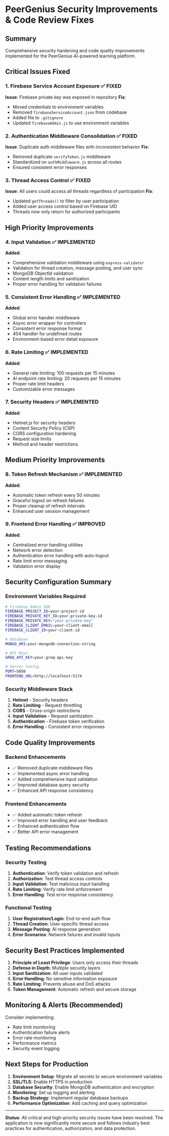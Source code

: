 # PeerGenius Security Improvements & Code Review Fixes

## Summary
Comprehensive security hardening and code quality improvements implemented for the PeerGenius AI-powered learning platform.

## Critical Issues Fixed

### 1. Firebase Service Account Exposure ✅ FIXED
**Issue**: Firebase private key was exposed in repository
**Fix**: 
- Moved credentials to environment variables
- Removed `firebaseServiceAccount.json` from codebase
- Added file to `.gitignore`
- Updated `firebaseAdmin.js` to use environment variables

### 2. Authentication Middleware Consolidation ✅ FIXED
**Issue**: Duplicate auth middleware files with inconsistent behavior
**Fix**:
- Removed duplicate `verifyToken.js` middleware
- Standardized on `authMiddleware.js` across all routes
- Ensured consistent error responses

### 3. Thread Access Control ✅ FIXED
**Issue**: All users could access all threads regardless of participation
**Fix**:
- Updated `getThreads()` to filter by user participation
- Added user access control based on Firebase UID
- Threads now only return for authorized participants

## High Priority Improvements

### 4. Input Validation ✅ IMPLEMENTED
**Added**:
- Comprehensive validation middleware using `express-validator`
- Validation for thread creation, message posting, and user sync
- MongoDB ObjectId validation
- Content length limits and sanitization
- Proper error handling for validation failures

### 5. Consistent Error Handling ✅ IMPLEMENTED
**Added**:
- Global error handler middleware
- Async error wrapper for controllers
- Consistent error response format
- 404 handler for undefined routes
- Environment-based error detail exposure

### 6. Rate Limiting ✅ IMPLEMENTED
**Added**:
- General rate limiting: 100 requests per 15 minutes
- AI endpoint rate limiting: 20 requests per 15 minutes
- Proper rate limit headers
- Customizable error messages

### 7. Security Headers ✅ IMPLEMENTED
**Added**:
- Helmet.js for security headers
- Content Security Policy (CSP)
- CORS configuration hardening
- Request size limits
- Method and header restrictions

## Medium Priority Improvements

### 8. Token Refresh Mechanism ✅ IMPLEMENTED
**Added**:
- Automatic token refresh every 50 minutes
- Graceful logout on refresh failures
- Proper cleanup of refresh intervals
- Enhanced user session management

### 9. Frontend Error Handling ✅ IMPROVED
**Added**:
- Centralized error handling utilities
- Network error detection
- Authentication error handling with auto-logout
- Rate limit error messaging
- Validation error display

## Security Configuration Summary

### Environment Variables Required
```bash
# Firebase Admin SDK
FIREBASE_PROJECT_ID=your-project-id
FIREBASE_PRIVATE_KEY_ID=your-private-key-id
FIREBASE_PRIVATE_KEY="your-private-key"
FIREBASE_CLIENT_EMAIL=your-client-email
FIREBASE_CLIENT_ID=your-client-id

# Database
MONGO_URI=your-mongodb-connection-string

# API Keys
GROQ_API_KEY=your-groq-api-key

# Server Config
PORT=5050
FRONTEND_URL=http://localhost:5174
```

### Security Middleware Stack
1. **Helmet** - Security headers
2. **Rate Limiting** - Request throttling
3. **CORS** - Cross-origin restrictions
4. **Input Validation** - Request sanitization
5. **Authentication** - Firebase token verification
6. **Error Handling** - Consistent error responses

## Code Quality Improvements

### Backend Enhancements
- ✅ Removed duplicate middleware files
- ✅ Implemented async error handling
- ✅ Added comprehensive input validation
- ✅ Improved database query security
- ✅ Enhanced API response consistency

### Frontend Enhancements
- ✅ Added automatic token refresh
- ✅ Improved error handling and user feedback
- ✅ Enhanced authentication flow
- ✅ Better API error management

## Testing Recommendations

### Security Testing
1. **Authentication**: Verify token validation and refresh
2. **Authorization**: Test thread access controls
3. **Input Validation**: Test malicious input handling
4. **Rate Limiting**: Verify rate limit enforcement
5. **Error Handling**: Test error response consistency

### Functional Testing
1. **User Registration/Login**: End-to-end auth flow
2. **Thread Creation**: User-specific thread access
3. **Message Posting**: AI response generation
4. **Error Scenarios**: Network failures and invalid inputs

## Security Best Practices Implemented

1. **Principle of Least Privilege**: Users only access their threads
2. **Defense in Depth**: Multiple security layers
3. **Input Sanitization**: All user inputs validated
4. **Error Handling**: No sensitive information exposure
5. **Rate Limiting**: Prevents abuse and DoS attacks
6. **Token Management**: Automatic refresh and secure storage

## Monitoring & Alerts (Recommended)

Consider implementing:
- Rate limit monitoring
- Authentication failure alerts
- Error rate monitoring
- Performance metrics
- Security event logging

## Next Steps for Production

1. **Environment Setup**: Migrate all secrets to secure environment variables
2. **SSL/TLS**: Enable HTTPS in production
3. **Database Security**: Enable MongoDB authentication and encryption
4. **Monitoring**: Set up logging and alerting
5. **Backup Strategy**: Implement regular database backups
6. **Performance Optimization**: Add caching and query optimization

---

**Status**: All critical and high-priority security issues have been resolved. The application is now significantly more secure and follows industry best practices for authentication, authorization, and data protection.